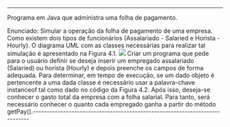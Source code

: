 ﻿----------------------------------------------------------------------------
Programa em Java que administra uma folha de pagamento.

Enunciado:
Simular a operação da
folha de pagamento de uma empresa. Como existem dois tipos de
funcionários (Assalariado - Salaried e Horista - Hourly). O diagrama
UML com as classes necessárias para realizar tal simulação é
apresentado na Figura 4.1.
![](https://blogger.googleusercontent.com/img/b/R29vZ2xl/AVvXsEjCg-2GaBdcAximfzWDGdmWK-A5FugGZmqYabnpZi6ZAd813-OXJyUyDm11rwjVKxkRsEmTDS1BsL67ryWsAcg83_N8IRTe1xogVyymk7wGaSL9lr4pvzgu3mE3kx3vF9u_QtJSEfXrjYaTYlfX1uxQtsX8zddm5zEM64XUivBP24frRSVdXgGAgdTp/s668/poli.png)
Criar um programa que pede para o usuário definir se deseja inserir
um empregado assalariado (Salaried) ou horista (Hourly) e depois
preenche os campos de forma adequada. Para determinar, em tempo
de execução, se um dado objeto é pertencente a uma dada classe é
necessário usar a palavra-chave instanceof tal como dado no código
da Figura 4.2.
Após isso, deseja-se conhecer o gasto total da empresa com a folha
salarial. Para tanto, será necessário conhecer o quanto cada
empregado ganha a partir do método getPay().----------------------------------------------------------------------------
